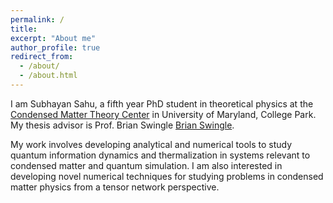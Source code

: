 ```yaml
---
permalink: /
title: 
excerpt: "About me"
author_profile: true
redirect_from: 
  - /about/
  - /about.html
---
```


I am Subhayan Sahu, a fifth year PhD student in theoretical physics at the [Condensed Matter Theory Center](https://www.physics.umd.edu/cmtc/) in University of Maryland, College Park. My thesis advisor is Prof. Brian Swingle [Brian Swingle](https://umdphysics.umd.edu/people/faculty/adjunct-faculty/item/876-bswingle.html).

My work involves developing analytical and numerical tools to study quantum information dynamics and thermalization in systems relevant to condensed matter and quantum simulation. I am also interested in developing novel numerical techniques for studying problems in condensed matter physics from a tensor network perspective. 
